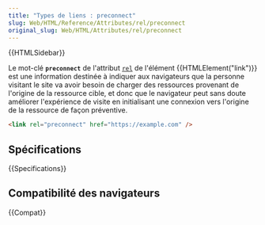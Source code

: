 ```yaml
---
title: "Types de liens : preconnect"
slug: Web/HTML/Reference/Attributes/rel/preconnect
original_slug: Web/HTML/Attributes/rel/preconnect
---
```


{{HTMLSidebar}}

Le mot-clé **`preconnect`** de l'attribut [`rel`](/fr/docs/Web/HTML/Element/link#rel) de l'élément {{HTMLElement("link")}} est une information destinée à indiquer aux navigateurs que la personne visitant le site va avoir besoin de charger des ressources provenant de l'origine de la ressource cible, et donc que le navigateur peut sans doute améliorer l'expérience de visite en initialisant une connexion vers l'origine de la ressource de façon préventive.

```html
<link rel="preconnect" href="https://example.com" />
```

## Spécifications

{{Specifications}}

## Compatibilité des navigateurs

{{Compat}}
